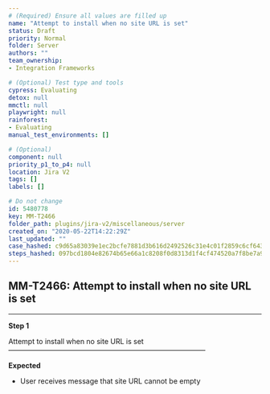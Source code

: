 ```yaml
---
# (Required) Ensure all values are filled up
name: "Attempt to install when no site URL is set"
status: Draft
priority: Normal
folder: Server
authors: ""
team_ownership: 
- Integration Frameworks

# (Optional) Test type and tools
cypress: Evaluating
detox: null
mmctl: null
playwright: null
rainforest: 
- Evaluating
manual_test_environments: []

# (Optional)
component: null
priority_p1_to_p4: null
location: Jira V2
tags: []
labels: []

# Do not change
id: 5480778
key: MM-T2466
folder_path: plugins/jira-v2/miscellaneous/server
created_on: "2020-05-22T14:22:29Z"
last_updated: ""
case_hashed: c9d65a83039e1ec2bcfe7881d3b616d2492526c31e4c01f2859c6cf64379870090ab6d4dec12eca047593aad94e82916
steps_hashed: 097bcd1804e82674b65e66a1c8208f0d8313d1f4cf474520a7f8be7a97d1d8c4c4e37190de8b1330e323f8d84a8a97be
---
```


## MM-T2466: Attempt to install when no site URL is set

---

**Step 1**

Attempt to install when no site URL is set\
————————————————————————————

**Expected**

- User receives message that site URL cannot be empty

